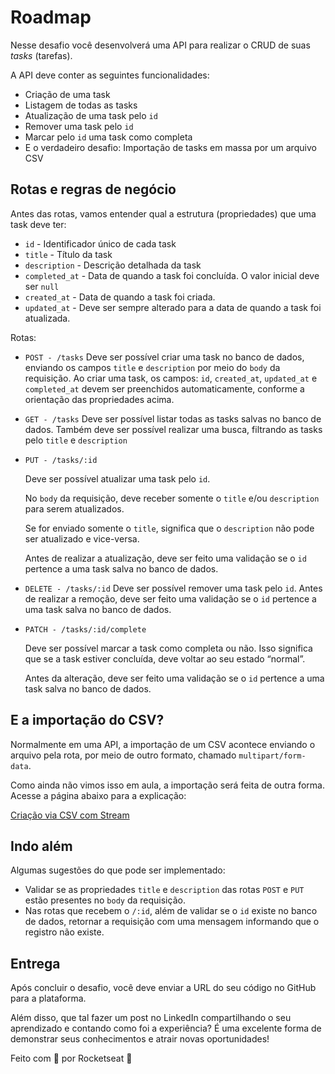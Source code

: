 # Roadmap

Nesse desafio você desenvolverá uma API para realizar o CRUD de suas _tasks_ (tarefas).

A API deve conter as seguintes funcionalidades:

- Criação de uma task
- Listagem de todas as tasks
- Atualização de uma task pelo `id`
- Remover uma task pelo `id`
- Marcar pelo `id` uma task como completa
- E o verdadeiro desafio: Importação de tasks em massa por um arquivo CSV

## Rotas e regras de negócio

Antes das rotas, vamos entender qual a estrutura (propriedades) que uma task deve ter:

- `id` - Identificador único de cada task
- `title` - Título da task
- `description` - Descrição detalhada da task
- `completed_at` - Data de quando a task foi concluída. O valor inicial deve ser `null`
- `created_at` - Data de quando a task foi criada.
- `updated_at` - Deve ser sempre alterado para a data de quando a task foi atualizada.

Rotas:

- `POST - /tasks`
  Deve ser possível criar uma task no banco de dados, enviando os campos `title` e `description` por meio do `body` da requisição.
  Ao criar uma task, os campos: `id`, `created_at`, `updated_at` e `completed_at` devem ser preenchidos automaticamente, conforme a orientação das propriedades acima.
- `GET - /tasks`
  Deve ser possível listar todas as tasks salvas no banco de dados.
  Também deve ser possível realizar uma busca, filtrando as tasks pelo `title` e `description`
- `PUT - /tasks/:id`

  Deve ser possível atualizar uma task pelo `id`.

  No `body` da requisição, deve receber somente o `title` e/ou `description` para serem atualizados.

  Se for enviado somente o `title`, significa que o `description` não pode ser atualizado e vice-versa.

  Antes de realizar a atualização, deve ser feito uma validação se o `id` pertence a uma task salva no banco de dados.

- `DELETE - /tasks/:id`
  Deve ser possível remover uma task pelo `id`.
  Antes de realizar a remoção, deve ser feito uma validação se o `id` pertence a uma task salva no banco de dados.
- `PATCH - /tasks/:id/complete`

  Deve ser possível marcar a task como completa ou não. Isso significa que se a task estiver concluída, deve voltar ao seu estado “normal”.

  Antes da alteração, deve ser feito uma validação se o `id` pertence a uma task salva no banco de dados.

## E a importação do CSV?

Normalmente em uma API, a importação de um CSV acontece enviando o arquivo pela rota, por meio de outro formato, chamado `multipart/form-data`.

Como ainda não vimos isso em aula, a importação será feita de outra forma. Acesse a página abaixo para a explicação:

[Criação via CSV com Stream](https://www.notion.so/Cria-o-via-CSV-com-Stream-21ba6d279991473792787d9265212181?pvs=21)

## Indo além

Algumas sugestões do que pode ser implementado:

- Validar se as propriedades `title` e `description` das rotas `POST` e `PUT` estão presentes no `body` da requisição.
- Nas rotas que recebem o `/:id`, além de validar se o `id` existe no banco de dados, retornar a requisição com uma mensagem informando que o registro não existe.

## Entrega

Após concluir o desafio, você deve enviar a URL do seu código no GitHub para a plataforma.

Além disso, que tal fazer um post no LinkedIn compartilhando o seu aprendizado e contando como foi a experiência?
É uma excelente forma de demonstrar seus conhecimentos e atrair novas oportunidades!

Feito com 💜 por Rocketseat 👋
